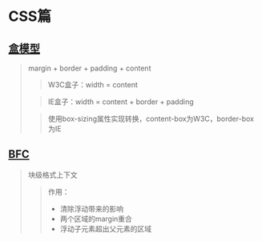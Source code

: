 # CSS篇
## [盒模型](./boxModel.html)
>margin + border + padding + content
>>W3C盒子：width = content
>
>>IE盒子：width = content + border + padding
>
>> 使用box-sizing属性实现转换，content-box为W3C，border-box为IE
## [BFC](./bfc.html)
>块级格式上下文
>>作用：
>> - 清除浮动带来的影响
>> - 两个区域的margin重合
>> - 浮动子元素超出父元素的区域 